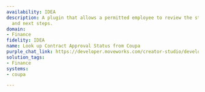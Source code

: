 ```yaml
---
availability: IDEA
description: A plugin that allows a permitted employee to review the status of a contract
  and next steps.
domain:
- Finance
fidelity: IDEA
name: Look up Contract Approval Status from Coupa
purple_chat_link: https://developer.moveworks.com/creator-studio/developer-tools/purple-chat/?conversation=%7B%22startTimestamp%22%3A%2211%3A43%2BAM%22%2C%22messages%22%3A%5B%7B%22role%22%3A%22user%22%2C%22parts%22%3A%5B%7B%22richText%22%3A%22Can+you+show+me+the+status+and+reviewers+for+the+CloudCollab+software+contract%3F%22%7D%5D%7D%2C%7B%22role%22%3A%22assistant%22%2C%22parts%22%3A%5B%7B%22richText%22%3A%22%3Cp%3ELooking+up+the+CloudCollab+software+contract+in+Coupa+for+you%2C+please+hold+on.%3Cbr%3E%3C%2Fp%3E%22%7D%5D%7D%2C%7B%22role%22%3A%22assistant%22%2C%22parts%22%3A%5B%7B%22richText%22%3A%22%3Cp%3ECloudCollab+Software+Contract%3Cbr%3EVersion%3A+2.1%3Cbr%3EReviewed+By%3A+Alice+B.%2C+Bob+C.%3Cbr%3EStatus%3A+Awaiting+Final+Approval%3Cbr%3E%3C%2Fp%3E%22%7D%2C%7B%22buttons%22%3A%5B%7B%22style%22%3A%22filled%22%2C%22buttonText%22%3A%22View+Contract%22%7D%5D%7D%5D%7D%5D%7D
solution_tags:
- Finance
systems:
- coupa

---
```

